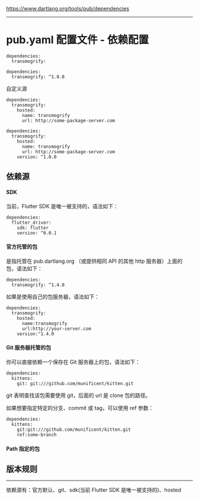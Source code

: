 https://www.dartlang.org/tools/pub/dependencies

---

# pub.yaml 配置文件 - 依赖配置

```
dependencies:
  transmogrify:
```

```
dependencies:
  transmogrify: ^1.0.0
```

自定义源
```
dependencies:
  transmogrify:
    hosted:
      name: transmogrify
      url: http://some-package-server.com
```

```
dependencies:
  transmogrify:
    hosted:
      name: transmogrify
      url: http://some-package-server.com
    version: ^1.0.0
```

## 依赖源
#### SDK
当前，Flutter SDK 是唯一被支持的，语法如下：

```
dependencies:
  flutter_driver:
    sdk: flutter
    version: ^0.0.1
```

#### 官方托管的包
是指托管在 pub.dartlang.org （或提供相同 API 的其他 http 服务器）上面的包，语法如下：

```
dependencies:
  transmogrify: ^1.4.0
```

如果是使用自己的包服务器，语法如下：

```
dependencies:
  transmogrify:
    hosted:
      name:transmogrify
      url:http://your-server.com
    version:^1.4.0
```

#### Git 服务器托管的包
你可以直接依赖一个保存在 Git 服务器上的包，语法如下：

```
dependencies:
  kittens:
    git: git:///github.com/munificent/kitten.git
```

git 表明查找该包需要使用 git，后面的 url 是 clone 包的路径。

如果想要指定特定的分支、commit 或 tag，可以使用 ref 参数：

```
dependencies:
  kittens:
    git:git:///github.com/munificent/kitten.git
    ref:some-branch
```
#### Path 指定的包

## 版本规则



---

依赖源有：官方默认、git、sdk(当前 Flutter SDK 是唯一被支持的)、hosted
